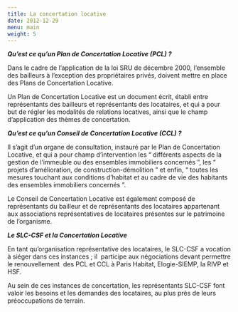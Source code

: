 ```yaml
---
title: La concertation locative
date: 2012-12-29
menu: main
weight: 5
---
```

***Qu’est ce qu’un Plan de Concertation Locative (PCL) ?***

Dans le cadre de l’application de la loi SRU de décembre 2000, l’ensemble des bailleurs à l’exception des propriétaires privés, doivent mettre en place des Plans de Concertation Locative.

Un Plan de Concertation Locative est un document écrit, établi entre représentants des bailleurs et représentants des locataires, et qui a pour but de régler les modalités de relations locatives, ainsi que le champ d’application des thèmes de concertation.

***Qu’est ce qu’un Conseil de Concertation Locative (CCL) ?***

Il s’agit d’un organe de consultation, instauré par le Plan de Concertation Locative, et qui a pour champ d’intervention les “ différents aspects de la gestion de l’immeuble ou des ensembles immobiliers concernés ”, les “ projets d’amélioration, de construction-démolition ” et enfin, “ toutes les mesures touchant aux conditions d’habitat et au cadre de vie des habitants des ensembles immobiliers concernés ”.

Le Conseil de Concertation Locative est également composé de représentants du bailleur et de représentants des locataires appartenant aux associations représentatives de locataires présentes sur le patrimoine de l’organisme.

***Le SLC-CSF et la Concertation Locative***

En tant qu’organisation représentative des locataires, le SLC-CSF a vocation à siéger dans ces instances ; il  participe aux négociations devant permettre le renouvellement  des PCL et CCL à Paris Habitat, Elogie-SIEMP, la RIVP et HSF.

Au sein de ces instances de concertation, les représentants SLC-CSF font valoir les besoins et les demandes des locataires, au plus près de leurs préoccupations de terrain.
